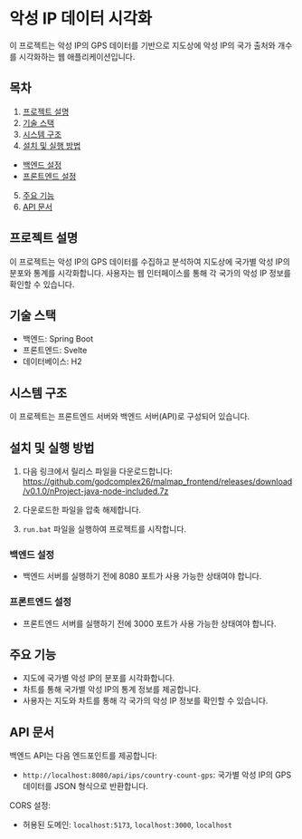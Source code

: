 # 악성 IP 데이터 시각화

이 프로젝트는 악성 IP의 GPS 데이터를 기반으로 지도상에 악성 IP의 국가 출처와 개수를 시각화하는 웹 애플리케이션입니다.

## 목차

1. [프로젝트 설명](#프로젝트-설명)
2. [기술 스택](#기술-스택)
3. [시스템 구조](#시스템-구조)
4. [설치 및 실행 방법](#설치-및-실행-방법)
  - [백엔드 설정](#백엔드-설정)
  - [프론트엔드 설정](#프론트엔드-설정)
5. [주요 기능](#주요-기능)
6. [API 문서](#api-문서)

## 프로젝트 설명

이 프로젝트는 악성 IP의 GPS 데이터를 수집하고 분석하여 지도상에 국가별 악성 IP의 분포와 통계를 시각화합니다. 사용자는 웹 인터페이스를 통해 각 국가의 악성 IP 정보를 확인할 수 있습니다.

## 기술 스택

- 백엔드: Spring Boot
- 프론트엔드: Svelte
- 데이터베이스: H2

## 시스템 구조

이 프로젝트는 프론트엔드 서버와 백엔드 서버(API)로 구성되어 있습니다.

## 설치 및 실행 방법

1. 다음 링크에서 릴리스 파일을 다운로드합니다:
  https://github.com/godcomplex26/malmap_frontend/releases/download/v0.1.0/nProject-java-node-included.7z

2. 다운로드한 파일을 압축 해제합니다.

3. `run.bat` 파일을 실행하여 프로젝트를 시작합니다.

### 백엔드 설정

- 백엔드 서버를 실행하기 전에 8080 포트가 사용 가능한 상태여야 합니다.

### 프론트엔드 설정

- 프론트엔드 서버를 실행하기 전에 3000 포트가 사용 가능한 상태여야 합니다.

## 주요 기능

- 지도에 국가별 악성 IP의 분포를 시각화합니다.
- 차트를 통해 국가별 악성 IP의 통계 정보를 제공합니다.
- 사용자는 지도와 차트를 통해 각 국가의 악성 IP 정보를 확인할 수 있습니다.

## API 문서

백엔드 API는 다음 엔드포인트를 제공합니다:

- `http://localhost:8080/api/ips/country-count-gps`: 국가별 악성 IP의 GPS 데이터를 JSON 형식으로 반환합니다.

CORS 설정:
- 허용된 도메인: `localhost:5173`, `localhost:3000`, `localhost`
